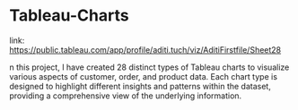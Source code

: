 # Tableau-Charts

link: https://public.tableau.com/app/profile/aditi.tuch/viz/AditiFirstfile/Sheet28

n this project, I have created 28 distinct types of Tableau charts to visualize various aspects of customer, order, and product data. Each chart type is designed to highlight different insights and patterns within the dataset, providing a comprehensive view of the underlying information.
